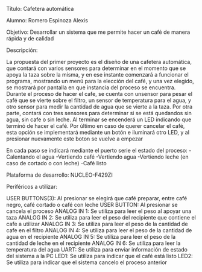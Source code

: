 Título: Cafetera automática

Alumno: Romero Espinoza Alexis

Objetivo: Desarrollar un sistema que me permite hacer un café de manera rápida y de calidad

Descripción: 


La propuesta del primer proyecto es el diseño de una cafetera automática, que contará con varios sensores para determinar en el momento que se apoya la taza sobre la misma,
y en ese instante comenzará a funcionar el programa, mostrando un menú para la elección del café, y una vez elegido, se mostrará por pantalla en que instancia del proceso se encuentra.
Durante el proceso de hacer el cafe, se cuenta con unsensor para pesar el café que se vierte sobre el filtro, un sensor de temperatura para el agua,
y otro sensor para medir la cantidad de agua que se vierte a la taza. Por otra parte, contará con tres sensores para determinar si
se está quedandos sin agua, sin cafe o sin leche. Al terminar se encenderá un LED indicando que terminó de hacer el café.
 Por último en caso de querer cancelar el café, esta opción se implementará mediante un botón e iluminará otro LED, y al presionar nuevamente este boton se vuelve a empezar


En cada paso se indicará mediante el puerto serie el estado del proceso:
-Calentando el agua
-Vertiendo café
-Vertiendo agua
-Vertiendo leche (en caso de cortado o con leche)
-Café listo

Plataforma de desarrollo: NUCLEO-F429ZI

Periféricos a utilizar:

USER BUTTONS(3): Al presionar se elegirá que café preparar, entre café negro, café cortado o café con leche
USER BUTTON: Al presionar se cancela el proceso
ANALOG IN 1: Se utiliza para leer el peso al apoyar una taza
ANALOG IN 2: Se utiliza para leer el peso del recipiente que contiene el cafe a utilizar
ANALOG IN 3: Se utiliza para leer el peso de la cantidad de cafe en el filtro
ANALOG IN 4: Se utiliza para leer el peso de la cantidad de agua en el recipiente
ANALOG IN 5: Se utiliza para leer el peso de la cantidad de leche en el recipiente
ANALOG IN 6: Se utiliza para leer la temperatura del agua
UART: Se utiliza para enviar información de estado del sistema a la PC
LED1: Se utiliza para indicar que el café está listo
LED2: Se utiliza para indicar que el sistema cancelo el proceso anterior
